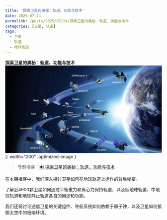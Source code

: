 ```yaml
---
title: '探索卫星的奥秘：轨道、功能与技术'
date: 2025-07-24
permalink: /posts/2025/07/24/探索卫星的奥秘：轨道、功能与技术
categories: [卫星, 轨道]
tags:
  - 卫星
  - 轨道
  - 地球轨道
---
```


**探索卫星的奥秘：轨道、功能与技术**  
![卫星](/images/posts/卫星轨道.jpg){: width="200" .optimized-image }


> 专题播客：[🔊 探索卫星的奥秘：轨道、功能与技术](https://monica.im/ai-podcast/share?id=b6c6633d-0987-4179-b71b-14be8a52456e)

在本期播客中，我们深入探讨卫星如何在地球轨道上运作的背后秘密。

了解近4900颗卫星如何通过平衡重力和离心力保持轨道，以及低地球轨道、中地球轨道和地球静止轨道各自的用途和功能。

我们还将讨论通信卫星的关键组件、导航系统如何依赖于原子钟，以及卫星如何抵御太空中的极端环境。